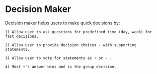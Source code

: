 
# Decision Maker

Decision maker helps users to make quick decisions by:

    1) Allow user to ask questions for predefined time (day, week) for fast decisions.

    2) Allow user to provide decision choices - with supporting statements.

    3) Allow user to vote for statements as + or - .

    4) Most +'s answer wins and is the group decision.
